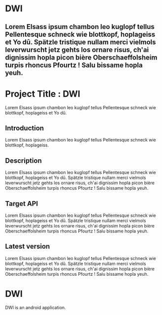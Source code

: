 DWI
===
Lorem Elsass ipsum chambon leo kuglopf tellus Pellentesque schneck wie blottkopf, hoplageiss et Yo dû. Spätzle tristique nullam merci vielmols leverwurscht jetz gehts los ornare risus, ch'ai dignissim hopla picon bière Oberschaeffolsheim turpis rhoncus Pfourtz ! Salu bissame hopla yeuh.
---
# Project Title : DWI
Lorem Elsass ipsum chambon leo kuglopf tellus Pellentesque schneck wie blottkopf, hoplageiss et Yo dû.
## Introduction
Lorem Elsass ipsum chambon leo kuglopf tellus Pellentesque schneck wie blottkopf, hoplageiss.
## Description
Lorem Elsass ipsum chambon leo kuglopf tellus Pellentesque schneck wie blottkopf, hoplageiss et Yo dû. Spätzle tristique nullam merci vielmols leverwurscht jetz gehts los ornare risus, ch'ai dignissim hopla picon bière Oberschaeffolsheim turpis rhoncus Pfourtz ! Salu bissame hopla yeuh.
## Target API
Lorem Elsass ipsum chambon leo kuglopf tellus Pellentesque schneck wie blottkopf, hoplageiss et Yo dû. Spätzle tristique nullam merci vielmols leverwurscht jetz gehts los ornare risus, ch'ai dignissim hopla picon bière Oberschaeffolsheim turpis rhoncus Pfourtz ! Salu bissame hopla yeuh.
## Latest version
Lorem Elsass ipsum chambon leo kuglopf tellus Pellentesque schneck wie blottkopf, hoplageiss et Yo dû. Spätzle tristique nullam merci vielmols leverwurscht jetz gehts los ornare risus, ch'ai dignissim hopla picon bière Oberschaeffolsheim turpis rhoncus Pfourtz ! Salu bissame hopla yeuh.
# DWI
DWI is an android application.
